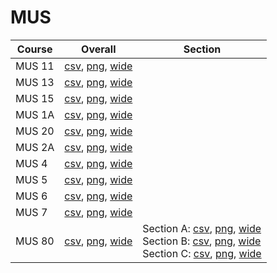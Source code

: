 # MUS

| Course | Overall | Section |
| ------ | ------- | ------- |
| MUS 11 | [csv](https://github.com/UCSD-Historical-Enrollment-Data/2025Summer1/blob/main/overall/MUS%2011.csv), [png](https://raw.githubusercontent.com/UCSD-Historical-Enrollment-Data/2025Summer1/main/plot_overall/MUS%2011.png), [wide](https://raw.githubusercontent.com/UCSD-Historical-Enrollment-Data/2025Summer1/main/plot_overall_wide/MUS%2011.png) |  |
| MUS 13 | [csv](https://github.com/UCSD-Historical-Enrollment-Data/2025Summer1/blob/main/overall/MUS%2013.csv), [png](https://raw.githubusercontent.com/UCSD-Historical-Enrollment-Data/2025Summer1/main/plot_overall/MUS%2013.png), [wide](https://raw.githubusercontent.com/UCSD-Historical-Enrollment-Data/2025Summer1/main/plot_overall_wide/MUS%2013.png) |  |
| MUS 15 | [csv](https://github.com/UCSD-Historical-Enrollment-Data/2025Summer1/blob/main/overall/MUS%2015.csv), [png](https://raw.githubusercontent.com/UCSD-Historical-Enrollment-Data/2025Summer1/main/plot_overall/MUS%2015.png), [wide](https://raw.githubusercontent.com/UCSD-Historical-Enrollment-Data/2025Summer1/main/plot_overall_wide/MUS%2015.png) |  |
| MUS 1A | [csv](https://github.com/UCSD-Historical-Enrollment-Data/2025Summer1/blob/main/overall/MUS%201A.csv), [png](https://raw.githubusercontent.com/UCSD-Historical-Enrollment-Data/2025Summer1/main/plot_overall/MUS%201A.png), [wide](https://raw.githubusercontent.com/UCSD-Historical-Enrollment-Data/2025Summer1/main/plot_overall_wide/MUS%201A.png) |  |
| MUS 20 | [csv](https://github.com/UCSD-Historical-Enrollment-Data/2025Summer1/blob/main/overall/MUS%2020.csv), [png](https://raw.githubusercontent.com/UCSD-Historical-Enrollment-Data/2025Summer1/main/plot_overall/MUS%2020.png), [wide](https://raw.githubusercontent.com/UCSD-Historical-Enrollment-Data/2025Summer1/main/plot_overall_wide/MUS%2020.png) |  |
| MUS 2A | [csv](https://github.com/UCSD-Historical-Enrollment-Data/2025Summer1/blob/main/overall/MUS%202A.csv), [png](https://raw.githubusercontent.com/UCSD-Historical-Enrollment-Data/2025Summer1/main/plot_overall/MUS%202A.png), [wide](https://raw.githubusercontent.com/UCSD-Historical-Enrollment-Data/2025Summer1/main/plot_overall_wide/MUS%202A.png) |  |
| MUS 4 | [csv](https://github.com/UCSD-Historical-Enrollment-Data/2025Summer1/blob/main/overall/MUS%204.csv), [png](https://raw.githubusercontent.com/UCSD-Historical-Enrollment-Data/2025Summer1/main/plot_overall/MUS%204.png), [wide](https://raw.githubusercontent.com/UCSD-Historical-Enrollment-Data/2025Summer1/main/plot_overall_wide/MUS%204.png) |  |
| MUS 5 | [csv](https://github.com/UCSD-Historical-Enrollment-Data/2025Summer1/blob/main/overall/MUS%205.csv), [png](https://raw.githubusercontent.com/UCSD-Historical-Enrollment-Data/2025Summer1/main/plot_overall/MUS%205.png), [wide](https://raw.githubusercontent.com/UCSD-Historical-Enrollment-Data/2025Summer1/main/plot_overall_wide/MUS%205.png) |  |
| MUS 6 | [csv](https://github.com/UCSD-Historical-Enrollment-Data/2025Summer1/blob/main/overall/MUS%206.csv), [png](https://raw.githubusercontent.com/UCSD-Historical-Enrollment-Data/2025Summer1/main/plot_overall/MUS%206.png), [wide](https://raw.githubusercontent.com/UCSD-Historical-Enrollment-Data/2025Summer1/main/plot_overall_wide/MUS%206.png) |  |
| MUS 7 | [csv](https://github.com/UCSD-Historical-Enrollment-Data/2025Summer1/blob/main/overall/MUS%207.csv), [png](https://raw.githubusercontent.com/UCSD-Historical-Enrollment-Data/2025Summer1/main/plot_overall/MUS%207.png), [wide](https://raw.githubusercontent.com/UCSD-Historical-Enrollment-Data/2025Summer1/main/plot_overall_wide/MUS%207.png) |  |
| MUS 80 | [csv](https://github.com/UCSD-Historical-Enrollment-Data/2025Summer1/blob/main/overall/MUS%2080.csv), [png](https://raw.githubusercontent.com/UCSD-Historical-Enrollment-Data/2025Summer1/main/plot_overall/MUS%2080.png), [wide](https://raw.githubusercontent.com/UCSD-Historical-Enrollment-Data/2025Summer1/main/plot_overall_wide/MUS%2080.png) | Section A: [csv](https://github.com/UCSD-Historical-Enrollment-Data/2025Summer1/blob/main/section/MUS%2080_A.csv), [png](https://raw.githubusercontent.com/UCSD-Historical-Enrollment-Data/2025Summer1/main/plot_section/MUS%2080_A.png), [wide](https://raw.githubusercontent.com/UCSD-Historical-Enrollment-Data/2025Summer1/main/plot_section_wide/MUS%2080_A.png)<br>Section B: [csv](https://github.com/UCSD-Historical-Enrollment-Data/2025Summer1/blob/main/section/MUS%2080_B.csv), [png](https://raw.githubusercontent.com/UCSD-Historical-Enrollment-Data/2025Summer1/main/plot_section/MUS%2080_B.png), [wide](https://raw.githubusercontent.com/UCSD-Historical-Enrollment-Data/2025Summer1/main/plot_section_wide/MUS%2080_B.png)<br>Section C: [csv](https://github.com/UCSD-Historical-Enrollment-Data/2025Summer1/blob/main/section/MUS%2080_C.csv), [png](https://raw.githubusercontent.com/UCSD-Historical-Enrollment-Data/2025Summer1/main/plot_section/MUS%2080_C.png), [wide](https://raw.githubusercontent.com/UCSD-Historical-Enrollment-Data/2025Summer1/main/plot_section_wide/MUS%2080_C.png) |
